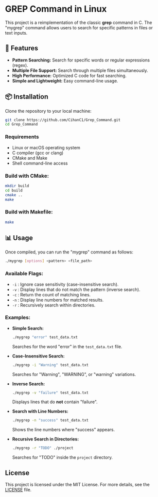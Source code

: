 # GREP Command in Linux

This project is a reimplementation of the classic **grep** command in C. The "mygrep" command allows users to search for specific patterns in files or text inputs.

## 🚀 Features
- **Pattern Searching:** Search for specific words or regular expressions (regex).
- **Multiple File Support:** Search through multiple files simultaneously.
- **High Performance:** Optimized C code for fast searching.
- **Simple and Lightweight:** Easy command-line usage.

## 📦 Installation
Clone the repository to your local machine:

```sh
git clone https://github.com/CihanC1/Grep_Command.git
cd Grep_Command
```

### Requirements
- Linux or macOS operating system
- C compiler (gcc or clang)
- CMake and Make
- Shell command-line access

### Build with CMake:
```sh
mkdir build
cd build
cmake ..
make
```

### Build with Makefile:
```sh
make
```

## 📊 Usage
Once compiled, you can run the "mygrep" command as follows:

```sh
./mygrep [options] <pattern> <file_path> 
```

### Available Flags:
- `-i` : Ignore case sensitivity (case-insensitive search).
- `-v` : Display lines that do not match the pattern (inverse search).
- `-c` : Return the count of matching lines.
- `-n` : Display line numbers for matched results.
- `-r` : Recursively search within directories.

### Examples:

- **Simple Search:**
  ```sh
  ./mygrep "error" test_data.txt
  ```
  Searches for the word "error" in the `test_data.txt` file.

- **Case-Insensitive Search:**
  ```sh
  ./mygrep -i "Warning" test_data.txt
  ```
  Searches for "Warning", "WARNING", or "warning" variations.

- **Inverse Search:**
  ```sh
  ./mygrep -v "failure" test_data.txt
  ```
  Displays lines that do **not** contain "failure".

- **Search with Line Numbers:**
  ```sh
  ./mygrep -n "success" test_data.txt
  ```
  Shows the line numbers where "success" appears.

- **Recursive Search in Directories:**
  ```sh
  ./mygrep -r "TODO" ./project
  ```
  Searches for "TODO" inside the `project` directory.

## License
This project is licensed under the MIT License. For more details, see the [LICENSE](LICENSE) file.


